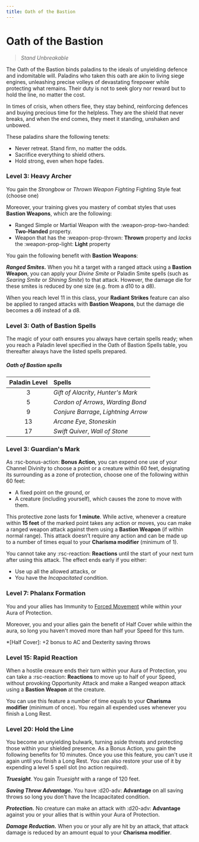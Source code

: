 ```yaml
---
title: Oath of the Bastion
---
```


# Oath of the Bastion

> *Stand Unbreakable*

The Oath of the Bastion binds paladins to the ideals of unyielding defence and indomitable will. Paladins who taken this oath are akin to living siege engines, unleashing precise volleys of devastating firepower while protecting what remains. Their duty is not to seek glory nor reward but to hold the line, no matter the cost.

In times of crisis, when others flee, they stay behind, reinforcing defences and buying precious time for the helpless. They are the shield that never breaks, and when the end comes, they meet it standing, unshaken and unbowed.

These paladins share the following tenets:

- Never retreat. Stand firm, no matter the odds.
- Sacrifice everything to shield others.
- Hold strong, even when hope fades.

### Level 3: Heavy Archer

You gain the *Strongbow* or *Thrown Weapon Fighting* Fighting Style feat (choose one)

Moreover, your training gives you mastery of combat styles that uses **Bastion Weapons**, which are the following:

- Ranged Simple or Martial Weapon with the :weapon-prop-two-handed: **Two-Handed** property.
- Weapon that has the :weapon-prop-thrown: **Thrown** property and *lacks* the :weapon-prop-light: **Light** property 

You gain the following benefit with **Bastion Weapons**:

***Ranged Smites.*** When you hit a target with a ranged attack using a **Bastion Weapon**, you can apply your *Divine Smite* or Paladin Smite spells (such as *Searing Smite* or *Shining Smite*) to that attack. However, the damage die for these smites is reduced by one size (e.g. from a d10 to a d8).

When you reach level 11 in this class, your **Radiant Strikes** feature can also be applied to ranged attacks with **Bastion Weapons**, but the damage die becomes a d6 instead of a d8.

### Level 3: Oath of Bastion Spells

The magic of your oath ensures you always have certain spells ready; when you reach a Paladin level specified in the Oath of Bastion Spells table, you thereafter always have the listed spells prepared.

##### Oath of Bastion spells

| Paladin Level | Spells |
|:---:|:---|
| 3 | *Gift of Alacrity*, *Hunter's Mark* |
| 5 | *Cordon of Arrows*, *Warding Bond* |
| 9 | *Conjure Barrage*, *Lightning Arrow* |
| 13 | *Arcane Eye*, *Stoneskin* |
| 17 | *Swift Quiver*, *Wall of Stone* |

### Level 3: Guardian's Mark

As :rsc-bonus-action: **Bonus Action**, you can expend one use of your Channel Divinity to choose a point or a creature within 60 feet, designating its surrounding as a zone of protection, choose one of the following within 60 feet:

- A fixed point on the ground, or
- A creature (including yourself), which causes the zone to move with them.

This protective zone lasts for **1 minute**. While active, whenever a creature within **15 feet** of the marked point takes any action or moves, you can make a ranged weapon attack against them using a **Bastion Weapon** (if within normal range). This attack doesn’t require any action and can be made up to a number of times equal to your **Charisma modifier** (minimum of 1).

You cannot take any :rsc-reaction: **Reactions** until the start of your next turn after using this attack. The effect ends early if you either:
- Use up all the allowed attacks, or
- You have the *Incapacitated* condition.

### Level 7: Phalanx Formation

You and your allies has Immunity to [Forced Movement](../../glossary.md#forced-movement) while within your Aura of Protection. 

Moreover, you and your allies gain the benefit of Half Cover while within the aura, so long you haven't moved more than half your Speed for this turn.

*[Half Cover]: +2 bonus to AC and Dexterity saving throws

### Level 15: Rapid Reaction

When a hostile creaure ends their turn within your Aura of Protection, you can take a :rsc-reaction: **Reactions** to move up to half of your Speed, without provoking Opportunity Attack and make a Ranged weapon attack using a **Bastion Weapon** at the creature.

You can use this feature a number of time equals to your **Charisma modifier** (minimum of once). You regain all expended uses whenever you finish a Long Rest.

### Level 20: Hold the Line

You become an unyielding bulwark, turning aside threats and protecting those within your shielded presence. As a Bonus Action, you gain the following benefits for 10 minutes. Once you use this feature, you can't use it again until you finish a Long Rest. You can also restore your use of it by expending a level 5 spell slot (no action required).

***Truesight***. You gain *Truesight* with a range of 120 feet.

***Saving Throw Advantage.*** You have :d20-adv: **Advantage** on all saving throws so long you don't have the Incapacitated condition.

***Protection.*** No creature can make an attack with :d20-adv: **Advantage** against you or your allies that is within your Aura of Protection.

***Damage Reduction.*** When you or your ally are hit by an attack, that attack damage is reduced by an amount equal to your **Charisma modifier**.